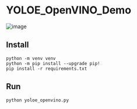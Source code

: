 # YOLOE_OpenVINO_Demo

![image](https://github.com/user-attachments/assets/8fcd323c-6a72-47aa-accd-26ed311b9b77)

## Install
```
python -m venv venv
python -m pip install --upgrade pip!
pip install -r requirements.txt
```

## Run
```
python yoloe_openvino.py
```
